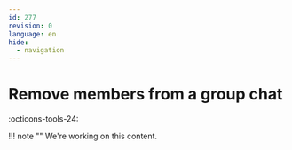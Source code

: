 ```yaml
---
id: 277
revision: 0
language: en
hide:
  - navigation
---
```


# Remove members from a group chat

:octicons-tools-24:
 
 !!! note ""
     We're working on this content.
